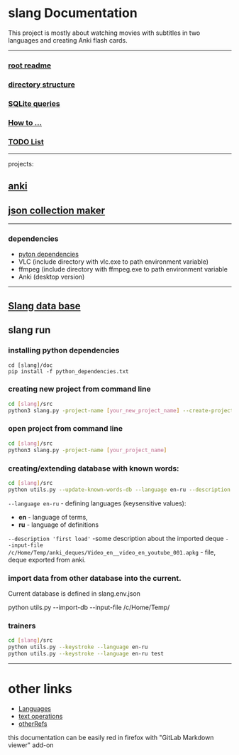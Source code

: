 # slang Documentation

This project is mostly about watching movies with
subtitles in two languages and creating Anki flash cards. 



---

### [root readme](../README.md)
### [directory structure](directoryStructure.md)

### [SQLite queries](sqlQueries.md)
### [How to ...](howTo.md)
### [TODO List](todoList.md)

---
projects:

## [anki](anki.md)
## [json collection maker](jsonCollectionMaker.md)

---

### dependencies

 * [pyton dependencies](python_dependencies.txt)
 * VLC (include directory with vlc.exe to path environment variable)
 * ffmpeg (include directory with ffmpeg.exe to path environment variable
 * Anki (desktop version)


---
## [Slang data base](../data/templates/utils/data/database/slang_db_schema.sql)


## slang run

### installing python dependencies
```
cd [slang]/doc
pip install -f python_dependencies.txt
```

### creating new project from command line
```bash
cd [slang]/src
python3 slang.py -project-name [your_new_project_name] --create-project
```

### open project from command line
```bash
cd [slang]/src
python3 slang.py -project-name [your_project_name]
```


### creating/extending database with known words:
```bash
cd [slang]/src
python utils.py --update-known-words-db --language en-ru --description "first load" --input-file /c/Home/Temp/anki_deques/Video_en__video_en_youtube_001.apkg --tags movie 'Video_en__movie_war_dogs.apkg'
```
`--language en-ru` - defining languages (keysensitive values): 
 * __en__ - language of terms, 
 * __ru__ - language of definitions

`--description 'first load'` -some description about the imported deque
`--input-file /c/Home/Temp/anki_deques/Video_en__video_en_youtube_001.apkg` - file, deque exported from anki.

### import data from other database into the current.
Current database is defined in slang.env.json

python utils.py --import-db --input-file /c/Home/Temp/



### trainers

```bash
cd [slang]/src
python utils.py --keystroke --language en-ru
python utils.py --keystroke --language en-ru test
```




---
# other links
  * [Languages](languages.md)
  * [text operations](textOperations.md)
  * [otherRefs](references.md)

this documentation can be easily red in firefox with "GitLab Markdown viewer" add-on

